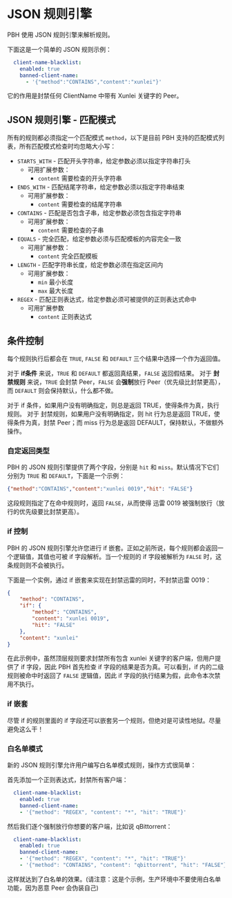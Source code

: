 # JSON 规则引擎

PBH 使用 JSON 规则引擎来解析规则。

下面这是一个简单的 JSON 规则示例：

```yaml
  client-name-blacklist:
    enabled: true
    banned-client-name:
      - '{"method":"CONTAINS","content":"xunlei"}'
```

它的作用是封禁任何 ClientName 中带有 Xunlei 关键字的 Peer。

## JSON 规则引擎 - 匹配模式

所有的规则都必须指定一个匹配模式 `method`，以下是目前 PBH 支持的匹配模式列表，所有匹配模式检查时均忽略大小写：

* `STARTS_WITH` - 匹配开头字符串，给定参数必须以指定字符串打头
  * 可用扩展参数：
    * `content` 需要检查的开头字符串
* `ENDS_WITH` - 匹配结尾字符串，给定参数必须以指定字符串结束
  * 可用扩展参数：
    * `content` 需要检查的结尾字符串
* `CONTAINS` - 匹配是否包含子串，给定参数必须包含指定字符串
  * 可用扩展参数：
    * `content` 需要检查的子串
* `EQUALS` - 完全匹配，给定参数必须与匹配模板的内容完全一致
  * 可用扩展参数：
    * `content` 完全匹配模板
* `LENGTH` - 匹配字符串长度，给定参数必须在指定区间内
  * 可用扩展参数：
    * `min` 最小长度
    * `max` 最大长度
* `REGEX` - 匹配正则表达式，给定参数必须可被提供的正则表达式命中
  * 可用扩展参数
    * `content` 正则表达式

## 条件控制

每个规则执行后都会在 `TRUE`, `FALSE` 和 `DEFAULT` 三个结果中选择一个作为返回值。

对于 **if条件** 来说，`TRUE` 和 `DEFAULT` 都返回真结果，`FALSE` 返回假结果。
对于 **封禁规则** 来说，`TRUE` 会封禁 Peer，`FALSE` 会**强制**放行 Peer（优先级比封禁更高），而 `DEFAULT` 则会保持默认，什么都不做。

对于 if 条件，如果用户没有明确指定，则总是返回 TRUE，使得条件为真，执行规则。
对于 封禁规则，如果用户没有明确指定，则 hit 行为总是返回 TRUE，使得条件为真，封禁 Peer；而 miss 行为总是返回 DEFAULT，保持默认，不做额外操作。

### 自定返回类型

PBH 的 JSON 规则引擎提供了两个字段，分别是 `hit` 和 `miss`。默认情况下它们分别为 `TRUE` 和 `DEFAULT`，下面是一个示例：

```json
{"method":"CONTAINS","content":"xunlei 0019","hit": "FALSE"}
```

这段规则指定了在命中规则时，返回 `FALSE`，从而使得 迅雷 0019 被强制放行（放行的优先级要比封禁更高）。

### if 控制

PBH 的 JSON 规则引擎允许您进行 if 嵌套。正如之前所说，每个规则都会返回一个逻辑值，其值也可被 if 字段解析。当一个规则的 if 字段被解析为 `FALSE` 时，这条规则则不会被执行。

下面是一个实例，通过 if 嵌套来实现在封禁迅雷的同时，不封禁迅雷 0019：

```json
{
	"method": "CONTAINS",
	"if": {
		"method": "CONTAINS",
		"content": "xunlei 0019",
		"hit": "FALSE"
	},
	"content": "xunlei"
}
```

在此示例中，虽然顶层规则要求封禁所有包含 xunlei 关键字的客户端，但用户提供了 if 字段，因此 PBH 首先检查 if 字段的结果是否为真。可以看到，if 内的二级规则被命中时返回了 `FALSE` 逻辑值，因此 if 字段的执行结果为假，此命令本次禁用不执行。

### if 嵌套

尽管 if 的规则里面的 if 字段还可以嵌套另一个规则，但绝对是可读性地狱。尽量避免这么干！

### 白名单模式

新的 JSON 规则引擎允许用户编写白名单模式规则，操作方式很简单：

首先添加一个正则表达式，封禁所有客户端：

```yaml
  client-name-blacklist:
    enabled: true
    banned-client-name:
    - '{"method": "REGEX", "content": "*", "hit": "TRUE"}'
```

然后我们逐个强制放行你想要的客户端，比如说 qBittorrent：

```yaml
  client-name-blacklist:
    enabled: true
    banned-client-name:
    - '{"method": "REGEX", "content": "*", "hit": "TRUE"}'
    - '{"method": "CONTAINS", "content": "qbittorrent", "hit": "FALSE"}'
```

这样就达到了白名单的效果。(请注意：这是个示例，生产环境中不要使用白名单功能，因为恶意 Peer 会伪装自己)
